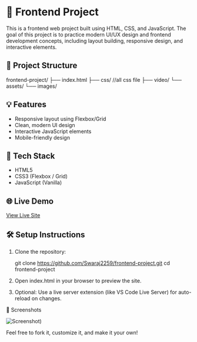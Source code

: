 # 🚀 Frontend Project

This is a frontend web project built using HTML, CSS, and JavaScript. The goal of this project is to practice modern UI/UX design and frontend development concepts, including layout building, responsive design, and interactive elements.

## 📁 Project Structure

frontend-project/
├── index.html
├── css/           //all css file
├── video/
└── assets/
└── images/

## 💡 Features

- Responsive layout using Flexbox/Grid
- Clean, modern UI design
- Interactive JavaScript elements
- Mobile-friendly design

## 🔧 Tech Stack

- HTML5
- CSS3 (Flexbox / Grid)
- JavaScript (Vanilla)

## 🌐 Live Demo

[View Live Site](https://6853bde12182a3201e735a21--websiteblackbuckclone.netlify.app/) 

## 🛠️ Setup Instructions

1. Clone the repository:

   git clone https://github.com/Swaraj2259/frontend-project.git
   cd frontend-project

2.	Open index.html in your browser to preview the site.
3.	Optional: Use a live server extension (like VS Code Live Server) for auto-reload on changes.

📸 Screenshots

![Screenshot](images/homepage.png))


Feel free to fork it, customize it, and make it your own!
